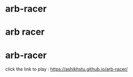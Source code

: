 # arb-racer
# arb racer
# arb-racer
click the link to play : 
https://ashikhstu.github.io/arb-racer/
